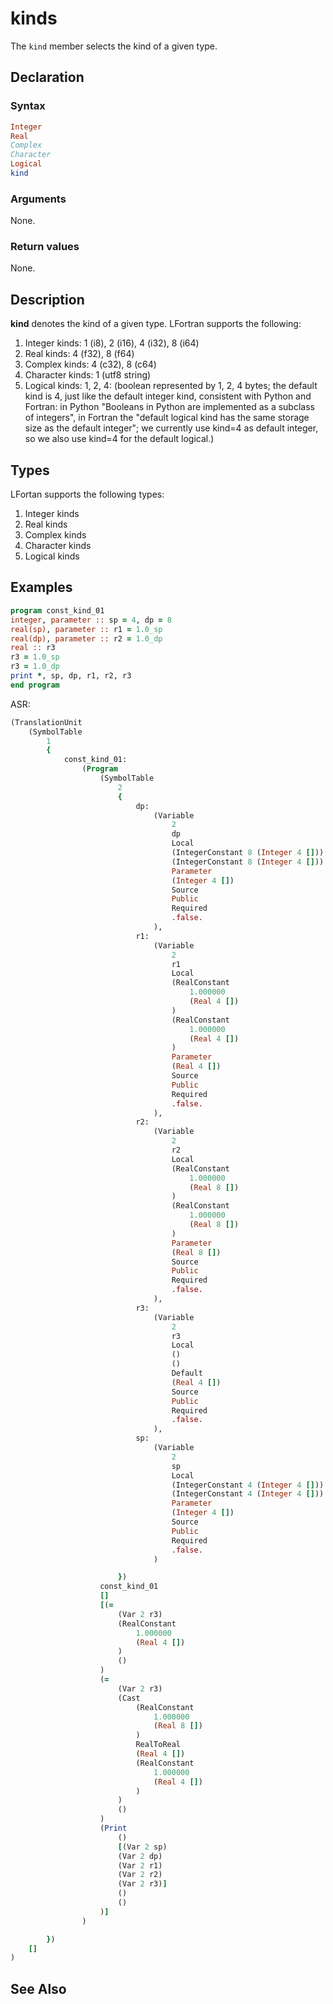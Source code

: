 # kinds

The `kind` member selects the kind of a given type.

## Declaration

### Syntax

```fortran
Integer
Real
Complex
Character
Logical
kind
```
### Arguments

None.

### Return values

None.

## Description

**kind** denotes the kind of a given type. LFortran supports the following:

1. Integer kinds: 1 (i8), 2 (i16), 4 (i32), 8 (i64)
2. Real kinds: 4 (f32), 8 (f64)
3. Complex kinds: 4 (c32), 8 (c64)
4. Character kinds: 1 (utf8 string)
5. Logical kinds: 1, 2, 4: (boolean represented by 1, 2, 4 bytes; the default
kind is 4, just like the default integer kind, consistent with Python and Fortran:
in Python "Booleans in Python are implemented as a subclass of integers", in
Fortran the "default logical kind has the same storage size as the default integer";
we currently use kind=4 as default integer, so we also use kind=4 for the
default logical.)

## Types

LFortan supports the following types:

1. Integer kinds
2. Real kinds
3. Complex kinds
4. Character kinds
5. Logical kinds

## Examples

```fortran
program const_kind_01
integer, parameter :: sp = 4, dp = 8
real(sp), parameter :: r1 = 1.0_sp
real(dp), parameter :: r2 = 1.0_dp
real :: r3
r3 = 1.0_sp
r3 = 1.0_dp
print *, sp, dp, r1, r2, r3
end program
```

ASR:

```fortran
(TranslationUnit
    (SymbolTable
        1
        {
            const_kind_01:
                (Program
                    (SymbolTable
                        2
                        {
                            dp:
                                (Variable
                                    2
                                    dp
                                    Local
                                    (IntegerConstant 8 (Integer 4 []))
                                    (IntegerConstant 8 (Integer 4 []))
                                    Parameter
                                    (Integer 4 [])
                                    Source
                                    Public
                                    Required
                                    .false.
                                ),
                            r1:
                                (Variable
                                    2
                                    r1
                                    Local
                                    (RealConstant
                                        1.000000
                                        (Real 4 [])
                                    )
                                    (RealConstant
                                        1.000000
                                        (Real 4 [])
                                    )
                                    Parameter
                                    (Real 4 [])
                                    Source
                                    Public
                                    Required
                                    .false.
                                ),
                            r2:
                                (Variable
                                    2
                                    r2
                                    Local
                                    (RealConstant
                                        1.000000
                                        (Real 8 [])
                                    )
                                    (RealConstant
                                        1.000000
                                        (Real 8 [])
                                    )
                                    Parameter
                                    (Real 8 [])
                                    Source
                                    Public
                                    Required
                                    .false.
                                ),
                            r3:
                                (Variable
                                    2
                                    r3
                                    Local
                                    ()
                                    ()
                                    Default
                                    (Real 4 [])
                                    Source
                                    Public
                                    Required
                                    .false.
                                ),
                            sp:
                                (Variable
                                    2
                                    sp
                                    Local
                                    (IntegerConstant 4 (Integer 4 []))
                                    (IntegerConstant 4 (Integer 4 []))
                                    Parameter
                                    (Integer 4 [])
                                    Source
                                    Public
                                    Required
                                    .false.
                                )

                        })
                    const_kind_01
                    []
                    [(=
                        (Var 2 r3)
                        (RealConstant
                            1.000000
                            (Real 4 [])
                        )
                        ()
                    )
                    (=
                        (Var 2 r3)
                        (Cast
                            (RealConstant
                                1.000000
                                (Real 8 [])
                            )
                            RealToReal
                            (Real 4 [])
                            (RealConstant
                                1.000000
                                (Real 4 [])
                            )
                        )
                        ()
                    )
                    (Print
                        ()
                        [(Var 2 sp)
                        (Var 2 dp)
                        (Var 2 r1)
                        (Var 2 r2)
                        (Var 2 r3)]
                        ()
                        ()
                    )]
                )

        })
    []
)
```

## See Also

